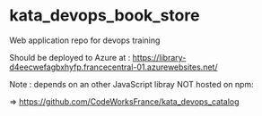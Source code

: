 # kata_devops_book_store

Web application repo for devops training

Should be deployed to Azure at : https://library-d4eecwefagbxhyfp.francecentral-01.azurewebsites.net/

Note : depends on an other JavaScript libray NOT hosted on npm:

=> https://github.com/CodeWorksFrance/kata_devops_catalog

